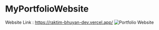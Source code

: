 # MyPortfolioWebsite
 Website Link : https://raktim-bhuyan-dev.vercel.app/
![Portfolio Website](https://github.com/Raktim-Bhuyan/MyPortfolioWebsite/assets/87324609/79046aae-fbd0-45c1-8019-fec90db7e1a2)
